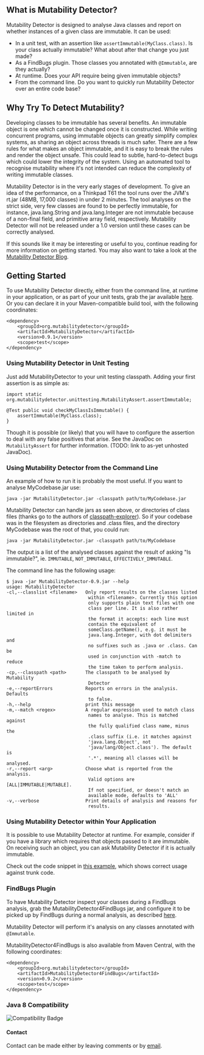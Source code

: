 ## What is Mutability Detector?
Mutability Detector is designed to analyse Java classes and report on whether instances of a given class are immutable. It can be used:

  * In a unit test, with an assertion like `assertImmutable(MyClass.class)`. Is your class actually immutable? What about after that change you just made?
  * As a FindBugs plugin. Those classes you annotated with `@Immutable`, are they actually?
  * At runtime. Does your API require being given immutable objects?
  * From the command line. Do you want to quickly run Mutability Detector over an entire code base?
  
  
  
  
## Why Try To Detect Mutability?

Developing classes to be immutable has several benefits. An immutable object is one which cannot be changed once it is constructed. While writing concurrent programs, using immutable objects can greatly simplify complex systems, as sharing an object across threads is much safer. There are a few rules for what makes an object immutable, and it is easy to break the rules and render the object unsafe. This could lead to subtle, hard-to-detect bugs which could lower the integrity of the system. Using an automated tool to recognise mutability where it's not intended can reduce the complexity of writing immutable classes.

Mutability Detector is in the very early stages of development. To give an idea of the performance, on a Thinkpad T61 the tool runs over the JVM's rt.jar (48MB, 17,000 classes) in under 2 minutes. The tool analyses on the strict side, very few classes are found to be perfectly immutable, for instance, java.lang.String and java.lang.Integer are not immutable because of a non-final field, and primitive array field, respectively. Mutability Detector will not be released under a 1.0 version until these cases can be correctly analysed.

If this sounds like it may be interesting or useful to you, continue reading for more information on getting started. You may also want to take a look at the [Mutability Detector Blog](http://mutability-detector.blogspot.co.uk/). 
  
  
## Getting Started
To use Mutability Detector directly, either from the command line, at runtime in your application, or as part of your unit tests, grab the jar available [here](https://github.com/MutabilityDetector/MutabilityDetector/wiki/Downloads). Or you can declare it in your Maven-compatible build tool, with the following coordinates:

    <dependency>
        <groupId>org.mutabilitydetector</groupId>
        <artifactId>MutabilityDetector</artifactId>
        <version>0.9.1</version>
        <scope>test</scope>
    </dependency>


### Using Mutability Detector in Unit Testing
Just add MutabilityDetector to your unit testing classpath. Adding your first assertion is as simple as:

    import static org.mutabilitydetector.unittesting.MutabilityAssert.assertImmutable;
    
    @Test public void checkMyClassIsImmutable() {
        assertImmutable(MyClass.class); 
    }
    
Though it is possible (or likely) that you will have to configure the assertion to deal with any false positives that arise. See the JavaDoc on `MutabilityAssert` for further information. (TODO: link to as-yet unhosted JavaDoc).

### Using Mutability Detector from the Command Line

An example of how to run it is probably the most useful. If you want to analyse MyCodebase.jar use:

`java -jar MutabilityDetector.jar -classpath path/to/MyCodebase.jar`

Mutability Detector can handle jars as seen above, or directories of class files (thanks go to the authors of [classpath-explorer](http://code.google.com/p/classpath-explorer/)). So if your codebase was in the filesystem as directories and .class files, and the directory MyCodebase was the root of that, you could run:

`java -jar MutabilityDetector.jar -classpath path/to/MyCodebase`

The output is a list of the analysed classes against the result of asking "Is immutable?", ie. `IMMUTABLE`, `NOT_IMMUTABLE`, `EFFECTIVELY_IMMUTABLE`.

The command line has the following usage:


    $ java -jar MutabilityDetector-0.9.jar --help
    usage: MutabilityDetector
    -cl,--classlist <filename>   Only report results on the classes listed
                                  within <filename>. Currently this option
                                  only supports plain text files with one
                                  class per line. It is also rather limited in
                                  the format it accepts: each line must
                                  contain the equivalent of
                                  someClass.getName(), e.g. it must be
                                  java.lang.Integer, with dot delimiters and
                                  no suffixes such as .java or .class. Can be
                                  used in conjunction with -match to reduce
                                  the time taken to perform analysis.
    -cp,--classpath <path>       The classpath to be analysed by Mutability
                                  Detector
    -e,--reportErrors            Reports on errors in the analysis. Defaults
                                  to false.
    -h,--help                    print this message
    -m,--match <regex>           A regular expression used to match class
                                  names to analyse. This is matched against
                                  the fully qualified class name, minus the
                                  .class suffix (i.e. it matches against
                                  'java.lang.Object', not
                                  'java/lang/Object.class'). The default is
                                  '.*', meaning all classes will be analysed.
    -r,--report <arg>            Choose what is reported from the analysis.
                                  Valid options are [ALL|IMMUTABLE|MUTABLE].
                                  If not specified, or doesn't match an
                                  available mode, defaults to 'ALL'
    -v,--verbose                 Print details of analysis and reasons for
                                  results.





### Using Mutability Detector within Your Application

It is possible to use Mutability Detector at runtime. For example, consider if you have a library which requires that objects passed to it are immutable. On receiving such an object, you can ask Mutability Detector if it is actually immutable.

Check out the code snippet in [this example](https://github.com/MutabilityDetector/ClientOfMutabilityDetector/blob/master/src/main/java/org/mutabilitydetector/runtime/RuntimeAnalysisExample.java), which shows correct usage against trunk code.

### FindBugs Plugin

To have Mutability Detector inspect your classes during a FindBugs analysis, grab the MutabilityDetector4FindBugs jar, and configure it to be picked up by FindBugs during a normal analysis, as described [here](http://code.google.com/p/findbugs/wiki/DetectorPluginTutorial#Loading_Our_Plugin). 

Mutability Detector will perform it's analysis on any classes annotated with `@Immutable`.

MutabilityDetector4FindBugs is also available from Maven Central, with the following coordinates:


    <dependency>
        <groupId>org.mutabilitydetector</groupId>
        <artifactId>MutabilityDetector4FindBugs</artifactId>
        <version>0.9.2</version>
        <scope>test</scope>
    </dependency>

### Java 8 Compatibility
![Compatibility Badge](https://java.net/downloads/adoptopenjdk/compat.svg)

#### Contact
Contact can be made either by leaving comments or by [email](mailto:Grundlefleck+md@gmail.com).
